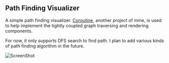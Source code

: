 Path Finding Visualizer
-----------------------

A simple path finding visualizer.
[Coroutine](), another project of mine, is used to help implement the tightly
coupled graph traversing and rendering components.

For now, it only supports DFS search to find path. I plan to add various kinds
of path finding algorithm in the future.

![ScreenShot](/sceenshots/dfs.png)
